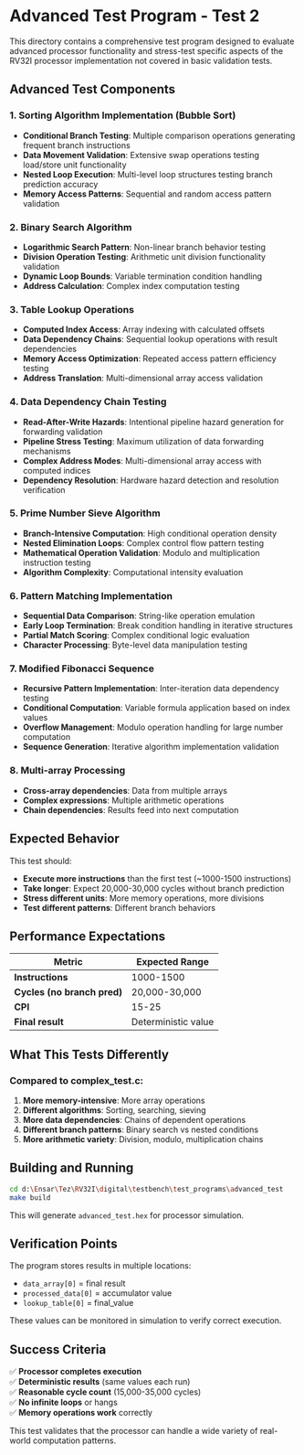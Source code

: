 # Advanced Test Program - Test 2

This directory contains a comprehensive test program designed to evaluate advanced processor functionality and stress-test specific aspects of the RV32I processor implementation not covered in basic validation tests.

## Advanced Test Components

### 1. Sorting Algorithm Implementation (Bubble Sort)
- **Conditional Branch Testing**: Multiple comparison operations generating frequent branch instructions
- **Data Movement Validation**: Extensive swap operations testing load/store unit functionality
- **Nested Loop Execution**: Multi-level loop structures testing branch prediction accuracy
- **Memory Access Patterns**: Sequential and random access pattern validation

### 2. Binary Search Algorithm
- **Logarithmic Search Pattern**: Non-linear branch behavior testing
- **Division Operation Testing**: Arithmetic unit division functionality validation
- **Dynamic Loop Bounds**: Variable termination condition handling
- **Address Calculation**: Complex index computation testing

### 3. Table Lookup Operations
- **Computed Index Access**: Array indexing with calculated offsets
- **Data Dependency Chains**: Sequential lookup operations with result dependencies
- **Memory Access Optimization**: Repeated access pattern efficiency testing
- **Address Translation**: Multi-dimensional array access validation

### 4. Data Dependency Chain Testing
- **Read-After-Write Hazards**: Intentional pipeline hazard generation for forwarding validation
- **Pipeline Stress Testing**: Maximum utilization of data forwarding mechanisms
- **Complex Address Modes**: Multi-dimensional array access with computed indices
- **Dependency Resolution**: Hardware hazard detection and resolution verification

### 5. Prime Number Sieve Algorithm
- **Branch-Intensive Computation**: High conditional operation density
- **Nested Elimination Loops**: Complex control flow pattern testing
- **Mathematical Operation Validation**: Modulo and multiplication instruction testing
- **Algorithm Complexity**: Computational intensity evaluation

### 6. Pattern Matching Implementation
- **Sequential Data Comparison**: String-like operation emulation
- **Early Loop Termination**: Break condition handling in iterative structures
- **Partial Match Scoring**: Complex conditional logic evaluation
- **Character Processing**: Byte-level data manipulation testing

### 7. Modified Fibonacci Sequence
- **Recursive Pattern Implementation**: Inter-iteration data dependency testing
- **Conditional Computation**: Variable formula application based on index values
- **Overflow Management**: Modulo operation handling for large number computation
- **Sequence Generation**: Iterative algorithm implementation validation

### 8. **Multi-array Processing**
- **Cross-array dependencies**: Data from multiple arrays
- **Complex expressions**: Multiple arithmetic operations
- **Chain dependencies**: Results feed into next computation

## Expected Behavior

This test should:
- **Execute more instructions** than the first test (~1000-1500 instructions)
- **Take longer**: Expect 20,000-30,000 cycles without branch prediction
- **Stress different units**: More memory operations, more divisions
- **Test different patterns**: Different branch behaviors

## Performance Expectations

| Metric | Expected Range |
|--------|----------------|
| **Instructions** | 1000-1500 |
| **Cycles (no branch pred)** | 20,000-30,000 |
| **CPI** | 15-25 |
| **Final result** | Deterministic value |

## What This Tests Differently

### Compared to complex_test.c:
1. **More memory-intensive**: More array operations
2. **Different algorithms**: Sorting, searching, sieving
3. **More data dependencies**: Chains of dependent operations
4. **Different branch patterns**: Binary search vs nested conditions
5. **More arithmetic variety**: Division, modulo, multiplication chains

## Building and Running

```bash
cd d:\Ensar\Tez\RV32I\digital\testbench\test_programs\advanced_test
make build
```

This will generate `advanced_test.hex` for processor simulation.

## Verification Points

The program stores results in multiple locations:
- `data_array[0]` = final result
- `processed_data[0]` = accumulator value  
- `lookup_table[0]` = final_value

These values can be monitored in simulation to verify correct execution.

## Success Criteria

✅ **Processor completes execution**  
✅ **Deterministic results** (same values each run)  
✅ **Reasonable cycle count** (15,000-35,000 cycles)  
✅ **No infinite loops** or hangs  
✅ **Memory operations work** correctly  

This test validates that the processor can handle a wide variety of real-world computation patterns.
